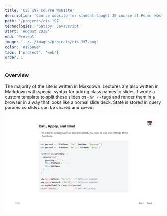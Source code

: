 ```yaml
---
title: 'CIS 197 Course Website'
description: 'Course website for student-taught JS course at Penn. Hosts homework assignments, writeups, lectures, and additional resources.'
path: '/projects/cis-197'
technologies: 'Gatsby, JavaScript'
start: 'August 2018'
end: 'Present'
image: '../../images/projects/cis-197.png'
color: '#19508e'
tags: ['project', 'web']
order: 1
---
```


### Overview

The majority of the site is written in Markdown. Lectures are also written in Markdown with special syntax for adding class names to slides. I wrote a custom template to split these slides on `<hr />` tags and render them in a browser in a way that looks like a normal slide deck. State is stored in query params so slides can be shared and saved.

![Lecture example](../../images/projects/cis-197-alt.png)
